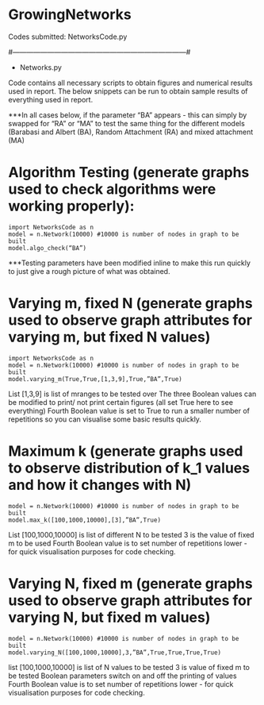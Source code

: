 # GrowingNetworks

Codes submitted:
NetworksCode.py

#—————————————————————————#

- Networks.py

Code contains all necessary scripts to obtain figures and numerical results used in report. 
The below snippets can be run to obtain sample results of everything used in report.


***In all cases below, if the parameter “BA” appears - this can simply by swapped for “RA” or “MA”
to test the same thing for the different models (Barabasi and Albert (BA), Random Attachment (RA) and
mixed attachment (MA)

# Algorithm Testing (generate graphs used to check algorithms were working properly):

```
import NetworksCode as n
model = n.Network(10000) #10000 is number of nodes in graph to be built
model.algo_check(“BA”) 
```

***Testing parameters have been modified inline to make this run quickly to just give a rough picture of what was obtained.


# Varying m, fixed N (generate graphs used to observe graph attributes for varying m, but fixed N values)
```
import NetworksCode as n
model = n.Network(10000) #10000 is number of nodes in graph to be built
model.varying_m(True,True,[1,3,9],True,”BA”,True)
```

List [1,3,9] is list of mranges to be tested over
The three Boolean values can be modified to print/ not print certain figures (all set True here to see everything)
Fourth Boolean value is set to True to run a smaller number of repetitions so you can visualise some basic results quickly.


# Maximum k (generate graphs used to observe distribution of k_1 values and how it changes with N)

```import NetworksCode as n
model = n.Network(10000) #10000 is number of nodes in graph to be built
model.max_k([100,1000,10000],[3],”BA”,True)
```

List [100,1000,10000] is list of different N to be tested
3 is the value of fixed m to be used
Fourth Boolean value is to set number of repetitions lower - for quick visualisation purposes for code checking.


# Varying N, fixed m (generate graphs used to observe graph attributes for varying N, but fixed m values)
```import NetworksCode as n
model = n.Network(10000) #10000 is number of nodes in graph to be built
model.varying_N([100,1000,10000],3,”BA”,True,True,True,True)
```
list [100,1000,10000] is list of N values to be tested
3 is value of fixed m to be tested
Boolean parameters switch on and off the printing of values
Fourth Boolean value is to set number of repetitions lower - for quick visualisation purposes for code checking.

